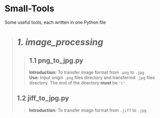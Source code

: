 # Small-Tools
Some useful tools, each written in one Python file

> # *1. image_processing*
>> ## 1.1 png_to_jpg.py
>> **Introduction:** To transfer image format from ```.png``` to ```.jpg```  
   **Use:** Input origin ```.png``` files directory and transferred ```.jpg``` files directory.
The end of the directory **must** be ***```'\'```***.  
> ## 1.2 jiff_to_jpg.py  
>> **Introduction:** To transfer image format from ```.jiff``` to ```.jpg```
